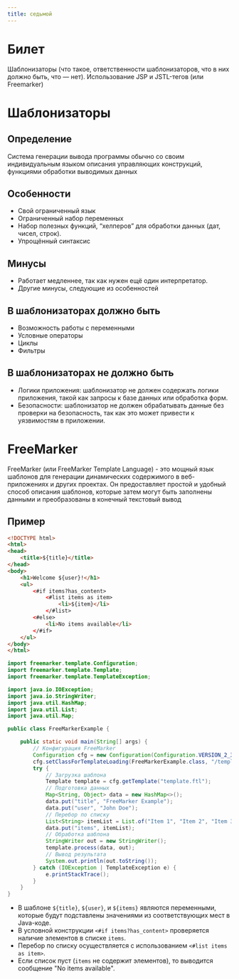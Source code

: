 ```yaml
---
title: седьмой
---
```

# Билет
Шаблонизаторы (что такое, ответственности шаблонизаторов, что в них должно быть, что — нет). Использование JSP и JSTL-тегов (или Freemarker)

# Шаблонизаторы
## Определение
Система генерации вывода программы обычно со своим индивидуальным языком описания управляющих конструкций, функциями обработки выводимых данных

## Особенности
- Свой ограниченный язык
- Ограниченный набор переменных
- Набор полезных функций, “хелперов” для обработки данных (дат, чисел, строк).
- Упрощённый синтаксис

## Минусы
- Работает медленнее, так как нужен ещё один интерпретатор.
- Другие минусы, следующие из особенностей

## В шаблонизаторах должно быть
- Возможность работы с переменными
- Условные операторы
- Циклы
- Фильтры

## В шаблонизаторах не должно быть
- Логики приложения: шаблонизатор не должен содержать логики приложения, такой как запросы к базе данных или обработка форм.
- Безопасности: шаблонизатор не должен обрабатывать данные без проверки на безопасность, так как это может привести к уязвимостям в приложении.

# FreeMarker
FreeMarker (или FreeMarker Template Language) - это мощный язык шаблонов для генерации динамических содержимого в веб-приложениях и других проектах. Он предоставляет простой и удобный способ описания шаблонов, которые затем могут быть заполнены данными и преобразованы в конечный текстовый вывод

## Пример

```html
<!DOCTYPE html>
<html>
<head>
    <title>${title}</title>
</head>
<body>
    <h1>Welcome ${user}!</h1>
    <ul>
        <#if items?has_content>
            <#list items as item>
                <li>${item}</li>
            </#list>
        <#else>
            <li>No items available</li>
        </#if>
    </ul>
</body>
</html>

```

```java
import freemarker.template.Configuration;
import freemarker.template.Template;
import freemarker.template.TemplateException;

import java.io.IOException;
import java.io.StringWriter;
import java.util.HashMap;
import java.util.List;
import java.util.Map;

public class FreeMarkerExample {

    public static void main(String[] args) {
        // Конфигурация FreeMarker
        Configuration cfg = new Configuration(Configuration.VERSION_2_3_31);
        cfg.setClassForTemplateLoading(FreeMarkerExample.class, "/templates");
        try {
            // Загрузка шаблона
            Template template = cfg.getTemplate("template.ftl");
            // Подготовка данных
            Map<String, Object> data = new HashMap<>();
            data.put("title", "FreeMarker Example");
            data.put("user", "John Doe");
            // Перебор по списку
            List<String> itemList = List.of("Item 1", "Item 2", "Item 3");
            data.put("items", itemList);
            // Обработка шаблона
            StringWriter out = new StringWriter();
            template.process(data, out);
            // Вывод результата
            System.out.println(out.toString());
        } catch (IOException | TemplateException e) {
            e.printStackTrace();
        }
    }
}
```

- В шаблоне `${title}`, `${user}`, и `${items}` являются переменными, которые будут подставлены значениями из соответствующих мест в Java-коде.
- В условной конструкции `<#if items?has_content>` проверяется наличие элементов в списке `items`.
- Перебор по списку осуществляется с использованием `<#list items as item>`.
- Если список пуст (`items` не содержит элементов), то выводится сообщение "No items available".